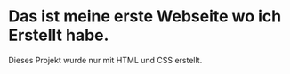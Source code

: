 # Das ist meine erste Webseite wo ich Erstellt habe.

Dieses Projekt wurde nur mit HTML und CSS erstellt. 
